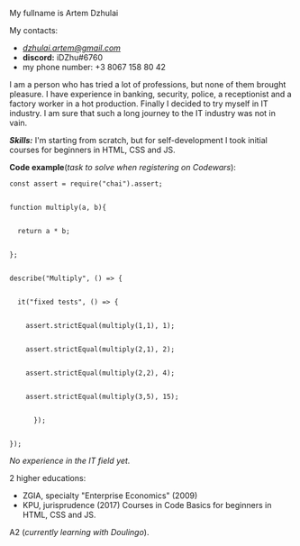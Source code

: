 My fullname is Artem Dzhulai

My contacts:
- *dzhulai.artem@gmail.com*
- **discord:** iDZhu#6760
- my phone number: +3 8067 158 80 42

I am a person who has tried a lot of professions, but none of them brought pleasure. I have experience in banking, security, police, a receptionist and a factory worker in a hot production. Finally I decided to try myself in IT industry. I am sure that such a long journey to the IT industry was not in vain.

***Skills:*** I'm starting from scratch, but for self-development I took initial courses for beginners in HTML, CSS and JS.

**Code example**(*task to solve when registering on Codewars*):

```
const assert = require("chai").assert;


function multiply(a, b){


  return a * b;


};


describe("Multiply", () => {


  it("fixed tests", () => {


    assert.strictEqual(multiply(1,1), 1);


    assert.strictEqual(multiply(2,1), 2);


    assert.strictEqual(multiply(2,2), 4);


    assert.strictEqual(multiply(3,5), 15);


      });


});
```
*No experience in the IT field yet.*

2 higher educations:
- ZGIA, specialty "Enterprise Economics" (2009)
- KPU, jurisprudence (2017)
Courses in Code Basics for beginners in HTML, CSS and JS.

A2 (*currently learning with Doulingo*).   